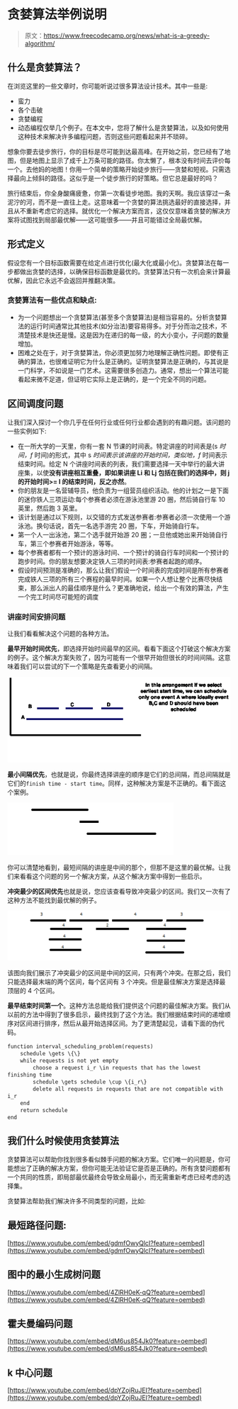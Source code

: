 # 贪婪算法举例说明

> 原文：<https://www.freecodecamp.org/news/what-is-a-greedy-algorithm/>

## 什么是贪婪算法？

在浏览这里的一些文章时，你可能听说过很多算法设计技术。其中一些是:

*   蛮力
*   各个击破
*   贪婪编程
*   动态编程仅举几个例子。在本文中，您将了解什么是贪婪算法，以及如何使用这种技术来解决许多编程问题，否则这些问题看起来并不琐碎。

想象你要去徒步旅行，你的目标是尽可能到达最高峰。在开始之前，您已经有了地图，但是地图上显示了成千上万条可能的路径。你太懒了，根本没有时间去评价每一个。去他妈的地图！你用一个简单的策略开始徒步旅行——贪婪和短视。只需选择最向上倾斜的路径。这似乎是一个徒步旅行的好策略。但它总是最好的吗？

旅行结束后，你全身酸痛疲惫，你第一次看徒步地图。我的天啊。我应该穿过一条泥泞的河，而不是一直往上走。这意味着一个贪婪的算法挑选最好的直接选择，并且从不重新考虑它的选择。就优化一个解决方案而言，这仅仅意味着贪婪的解决方案将试图找到局部最优解——这可能很多——并且可能错过全局最优解。

## 形式定义

假设您有一个目标函数需要在给定点进行优化(最大化或最小化)。贪婪算法在每一步都做出贪婪的选择，以确保目标函数是最优的。贪婪算法只有一次机会来计算最优解，因此它永远不会返回并推翻决策。

### 贪婪算法有一些优点和缺点:

*   为一个问题想出一个贪婪算法(甚至多个贪婪算法)是相当容易的。分析贪婪算法的运行时间通常比其他技术(如分治法)要容易得多。对于分而治之技术，不清楚技术是快还是慢。这是因为在递归的每一级，的大小变小，子问题的数量增加。
*   困难之处在于，对于贪婪算法，你必须更加努力地理解正确性问题。即使有正确的算法，也很难证明它为什么是正确的。证明贪婪算法是正确的，与其说是一门科学，不如说是一门艺术。这需要很多创造力。通常，想出一个算法可能看起来微不足道，但证明它实际上是正确的，是一个完全不同的问题。

## 区间调度问题

让我们深入探讨一个你几乎在任何行业或任何行业都会遇到的有趣问题。该问题的一些实例如下:

*   在一所大学的一天里，你有一套 N 节课的时间表。特定讲座的时间表是(s *时间，f* 时间)的形式，其中 s *时间表示该讲座的开始时间，类似地，f* 时间表示结束时间。给定 N 个讲座时间表的列表，我们需要选择一天中举行的最大讲座集，以使**没有讲座相互重叠，即如果讲座 Li 和 Lj 包括在我们的选择中，则 j 的开始时间>= I 的结束时间，反之亦然**。
*   你的朋友是一名营辅导员，他负责为一组营员组织活动。他的计划之一是下面的迷你铁人三项运动:每个参赛者必须在游泳池里游 20 圈，然后骑自行车 10 英里，然后跑 3 英里。
*   该计划是通过以下规则，以交错的方式发送参赛者:参赛者必须一次使用一个游泳池。换句话说，首先一名选手游完 20 圈，下车，开始骑自行车。
*   第一个人一出泳池，第二个选手就开始游 20 圈；一旦他或她出来开始骑自行车，第三个参赛者开始游泳，等等。
*   每个参赛者都有一个预计的游泳时间、一个预计的骑自行车时间和一个预计的跑步时间。你的朋友想要决定铁人三项的时间表:参赛者起跑的顺序。
*   假设时间预测是准确的，那么让我们假设一个时间表的完成时间是所有参赛者完成铁人三项的所有三个赛程的最早时间。如果一个人想让整个比赛尽快结束，那么派出人的最佳顺序是什么？更准确地说，给出一个有效的算法，产生一个完工时间尽可能短的调度

### 讲座时间安排问题

让我们看看解决这个问题的各种方法。

**最早开始时间优先**，即选择开始时间最早的区间。看看下面这个打破这个解决方案的例子。这个解决方案失败了，因为可能有一个很早开始但很长的时间间隔。这意味着我们可以尝试的下一个策略是先查看更小的间隔。

![Earliest Starting Time First](img/c3f1655d71eded27f2e4365ec678854c.png)

**最小间隔优先**，也就是说，你最终选择讲座的顺序是它们的总间隔，而总间隔就是它们的`finish time - start time`。同样，这种解决方案是不正确的。看下面这个案例。

![Shortest Interval First](img/9fe88e3add754e94b8d5c0f853973bfe.png)

你可以清楚地看到，最短间隔的讲座是中间的那个，但那不是这里的最优解。让我们来看看这个问题的另一个解决方案，从这个解决方案中得到一些启示。

**冲突最少的区间优先**也就是说，您应该查看导致冲突最少的区间。我们又一次有了这种方法不能找到最优解的例子。

![Least Conflicting Interval First](img/f28e6d3fb191e68fdb3e895c5c70a2d8.png)

该图向我们展示了冲突最少的区间是中间的区间，只有两个冲突。在那之后，我们只能选择最末端的两个区间，每个区间有 3 个冲突。但是最佳解决方案是选择最顶层的 4 个区间。

**最早结束时间第一个**。这种方法总能给我们提供这个问题的最佳解决方案。我们从以前的方法中得到了很多启示，最终找到了这个方法。我们根据结束时间的递增顺序对区间进行排序，然后从最开始选择区间。为了更清楚起见，请看下面的伪代码。

```
function interval_scheduling_problem(requests)
    schedule \gets \{\}
    while requests is not yet empty
        choose a request i_r \in requests that has the lowest finishing time
        schedule \gets schedule \cup \{i_r\}
        delete all requests in requests that are not compatible with i_r
    end
    return schedule
end 
```

## 我们什么时候使用贪婪算法

贪婪算法可以帮助你找到很多看似棘手问题的解决方案。它们唯一的问题是，你可能想出了正确的解决方案，但你可能无法验证它是否是正确的。所有贪婪问题都有一个共同的性质，即局部最优最终会导致全局最小，而无需重新考虑已经考虑的选择集。

贪婪算法帮助我们解决许多不同类型的问题，比如:

## 最短路径问题:

[https://www.youtube.com/embed/gdmfOwyQlcI?feature=oembed](https://www.youtube.com/embed/gdmfOwyQlcI?feature=oembed)

## 图中的最小生成树问题

[https://www.youtube.com/embed/4ZlRH0eK-qQ?feature=oembed](https://www.youtube.com/embed/4ZlRH0eK-qQ?feature=oembed)

## 霍夫曼编码问题

[https://www.youtube.com/embed/dM6us854Jk0?feature=oembed](https://www.youtube.com/embed/dM6us854Jk0?feature=oembed)

## k 中心问题

[https://www.youtube.com/embed/dpYZojRuJEI?feature=oembed](https://www.youtube.com/embed/dpYZojRuJEI?feature=oembed)